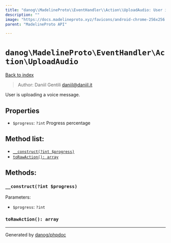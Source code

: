 ```yaml
---
title: "danog\\MadelineProto\\EventHandler\\Action\\UploadAudio: User is uploading a voice message."
description: ""
image: "https://docs.madelineproto.xyz/favicons/android-chrome-256x256.png"
parent: "MadelineProto API"

---
```

# `danog\MadelineProto\EventHandler\Action\UploadAudio`
[Back to index](../../../../index.html)

> Author: Daniil Gentili <daniil@daniil.it>  
  

User is uploading a voice message.  



## Properties
* `$progress`: `?int` Progress percentage

## Method list:
* [`__construct(?int $progress)`](#__construct)
* [`toRawAction(): array`](#toRawAction)

## Methods:
### <a name="__construct"></a> `__construct(?int $progress)`




Parameters:

* `$progress`: `?int`   



### <a name="toRawAction"></a> `toRawAction(): array`





---
Generated by [danog/phpdoc](https://phpdoc.daniil.it)
